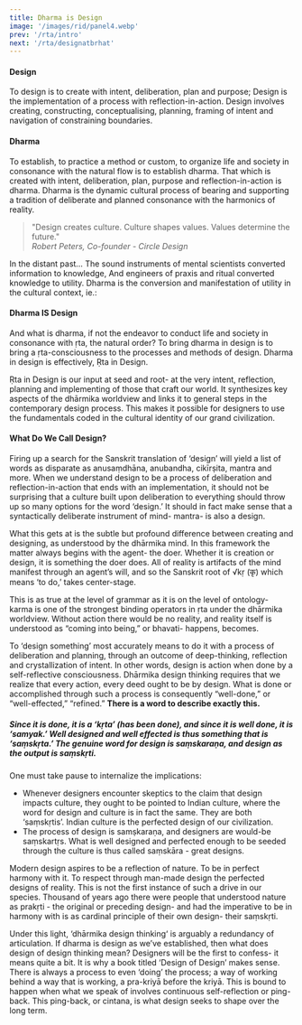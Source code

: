 ```yaml
---
title: Dharma is Design
image: '/images/rid/panel4.webp'
prev: '/rta/intro'
next: '/rta/designatbrhat'
---
```


#### Design

To design is to create with intent, deliberation, plan and purpose; Design is the implementation of a process with reflection-in-action. Design involves creating, constructing, conceptualising, planning, framing of intent and navigation of constraining boundaries.

#### Dharma

To establish, to practice a method or custom, to organize life and society in consonance with the natural flow is to establish dharma. That which is created with intent, deliberation, plan, purpose and reflection-in-action is dharma. Dharma is the dynamic cultural process of bearing and supporting a tradition of deliberate and planned consonance with the harmonics of reality.

> "Design creates culture. Culture shapes values. Values determine the future."<br><cite>Robert Peters, Co-founder - Circle Design </cite>

In the distant past…
The sound instruments of mental scientists converted information to knowledge,
And engineers of praxis and ritual converted knowledge to utility.
Dharma is the conversion and manifestation of utility in the cultural context, ie.:

#### Dharma IS Design

And what is dharma, if not the endeavor to conduct life and society in consonance with ṛta, the natural order? To bring dharma in design is to bring a ṛta-consciousness to the processes and methods of design. Dharma in design is effectively, Ṛta in Design.

Ṛta in Design is our input at seed and root- at the very intent, reflection, planning and implementing of those that craft our world. It synthesizes key aspects of the dhārmika worldview and links it to general steps in the contemporary design process. This makes it possible for designers to use the fundamentals coded in the cultural identity of our grand civilization.

#### What Do We Call Design?

Firing up a search for the Sanskrit translation of ‘design’ will yield a list of words as disparate as anusaṃdhāna, anubandha, cikīrṣita, mantra and more. When we understand design to be a process of deliberation and reflection-in-action that ends with an implementation, it should not be surprising that a culture built upon deliberation to everything should throw up so many options for the word ‘design.’ It should in fact make sense that a syntactically deliberate instrument of mind- mantra- is also a design.

What this gets at is the subtle but profound difference between creating and designing, as understood by the dhārmika mind. In this framework the matter always begins with the agent- the doer. Whether it is creation or design, it is something the doer does. All of reality is artifacts of the mind manifest through an agent’s will, and so the Sanskrit root of √kṛ (कृ) which means ‘to do,’ takes center-stage.

This is as true at the level of grammar as it is on the level of ontology- karma is one of the strongest binding operators in ṛta under the dhārmika worldview. Without action there would be no reality, and reality itself is understood as “coming into being,” or bhavati- happens, becomes.

To ‘design something’ most accurately means to do it with a process of deliberation and planning, through an outcome of deep-thinking, reflection and crystallization of intent. In other words, design is action when done by a self-reflective consciousness. Dhārmika design thinking requires that we realize that every action, every deed ought to be by design. What is done or accomplished through such a process is consequently “well-done,” or “well-effected,” “refined.” **There is a word to describe exactly this.**

##### Since it is done, it is a ‘kṛta’ (has been done), and since it is well done, it is ‘samyak.’ Well designed and well effected is thus something that is ‘saṃskṛta.’ The genuine word for design is saṃskaraṇa, and design as the output is saṃskṛti. 

One must take pause to internalize the implications:

- Whenever designers encounter skeptics to the claim that design impacts culture, they ought to be pointed to Indian culture, where the word for design and culture is in fact the same. They are both ‘saṃskṛtis’. Indian culture is the perfected design of our civilization.
- The process of design is samṣkaraṇa, and designers are would-be saṃskartṛs. What is well designed and perfected enough to be seeded through the culture is thus called saṃskāra - great designs.

Modern design aspires to be a reflection of nature. To be in perfect harmony with it. To respect through man-made design the perfected designs of reality. This is not the first instance of such a drive in our species. Thousand of years ago there were people that understood nature as prakṛti - the original or preceding design- and had the imperative to be in harmony with is as cardinal principle of their own design- their saṃskṛti.

Under this light, ‘dhārmika design thinking‘ is arguably a redundancy of articulation. If dharma is design as we’ve established, then what does design of design thinking mean? Designers will be the first to confess- it means quite a bit. It is why a book titled ‘Design of Design’ makes sense. There is always a process to even ‘doing’ the process; a way of working behind a way that is working, a pra-kriyā before the kriyā. This is bound to happen when what we speak of involves continuous self-reflection or ping-back. This ping-back, or cintana, is what design seeks to shape over the long term.
